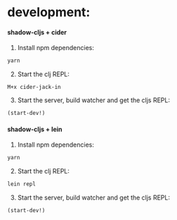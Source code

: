 # development:

#### shadow-cljs + cider

1) Install npm dependencies:

```bash
yarn
```

2) Start the clj REPL:

```emacs
M+x cider-jack-in
```

3) Start the server, build watcher and get the cljs REPL:

```clojure
(start-dev!)
```

#### shadow-cljs + lein

1) Install npm dependencies:

```bash
yarn
```

2) Start the clj REPL:

```bash
lein repl
```

3) Start the server, build watcher and get the cljs REPL:

```clojure
(start-dev!)
```
